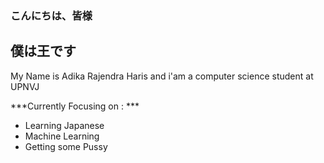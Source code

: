 ### こんにちは、皆様
## 僕は王です

My Name is Adika Rajendra Haris and i'am a computer science student at UPNVJ

***Currently Focusing on : ***
- Learning Japanese
- Machine Learning
- Getting some Pussy
